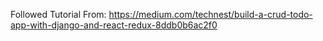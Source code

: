 Followed Tutorial From: https://medium.com/technest/build-a-crud-todo-app-with-django-and-react-redux-8ddb0b6ac2f0
